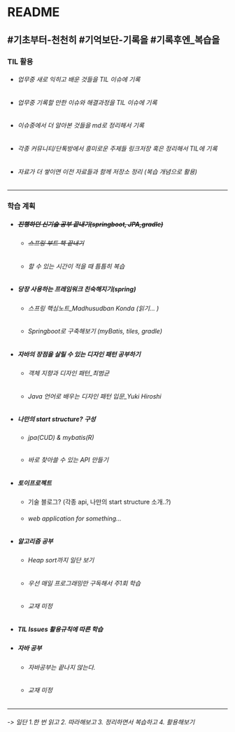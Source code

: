# README

## #기초부터-천천히 #기억보단-기록을 #기록후엔_복습을



### TIL 활용

- ###### 업무중 새로 익히고 배운 것들을 TIL 이슈에 기록

- ###### 업무중 기록할 만한 이슈와 해결과정을 TIL 이슈에 기록

- ###### 이슈중에서 더 알아본 것들을 md로 정리해서 기록

- ###### 각종 커뮤니티/단톡방에서 흥미로운 주제들 링크저장 혹은 정리해서 TIL에 기록

- ###### 자료가 더 쌓이면 이전 자료들과 함께 저장소 정리 (복습 개념으로 활용)  

----



### 학습 계획

- ##### ~~진행하던 신기술 공부 끝내기(springboot, JPA,gradle)~~

  - ###### ~~스프링 부트 책 끝내기~~

  - ###### 할 수 있는 시간이 적을 때 틈틈히 복습

- ##### 당장 사용하는 프레임워크 친숙해지기(spring)

  - ###### 스프링 핵심노트_Madhusudban Konda (읽기... )

  - ###### Springboot로 구축해보기 (myBatis, tiles, gradle)

- ##### 자바의 장점을 살릴 수 있는 디자인 패턴 공부하기

  - ###### 객체 지향과 디자인 패턴_최범균

  - ###### Java 언어로 배우는 디자인 패턴 입문_Yuki Hiroshi

    

- ##### 나만의 start structure? 구성

  - ###### jpa(CUD) & mybatis(R)

  - ###### 바로 찾아쓸 수 있는 API 만들기

- ##### 토이프로젝트

  - 기술 블로그? (각종 api, 나만의 start structure 소개..?)

  - ###### web application for something... 





- ##### 알고리즘 공부

  - ###### Heap sort까지 일단 보기

  - ###### 우선 매일 프로그래밍만 구독해서 주1회 학습

  - ###### 교재 미정 

- ##### TIL Issues 활용규칙에 따른 학습

- ##### 자바 공부

  - ###### 자바공부는 끝나지 않는다. 

  - ###### 교재 미정

---





######  -> 일단 1.한 번 읽고 2. 따라해보고 3. 정리하면서 복습하고 4. 활용해보기




